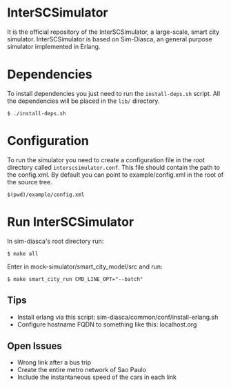 # InterSCSimulator

It is the official repository of the InterSCSimulator, a large-scale, smart city simulator. InterSCSimulator is based on Sim-Diasca, an general purpose simulator implemented in Erlang.

# Dependencies

To install dependencies you just need to run the `install-deps.sh` script. All
the dependencies will be placed in the `lib/` directory.

`$ ./install-deps.sh`

# Configuration

To run the simulator you need to create a configuration file in the root
directory called `interscsimulator.conf`. This file should contain the path to
the config.xml. By default you can point to example/config.xml in the root of
the source tree.

`$(pwd)/example/config.xml`

# Run InterSCSimulator

In sim-diasca's root directory run:

`$ make all`

Enter in mock-simulator/smart_city_model/src and run:

`$ make smart_city_run CMD_LINE_OPT="--batch"`

## Tips

* Install erlang via this script: sim-diasca/common/conf/install-erlang.sh
* Configure hostname FQDN to something like this: localhost.org

## Open Issues

* Wrong link after a bus trip
* Create the entire metro network of Sao Paulo
* Include the instantaneous speed of the cars in each link
